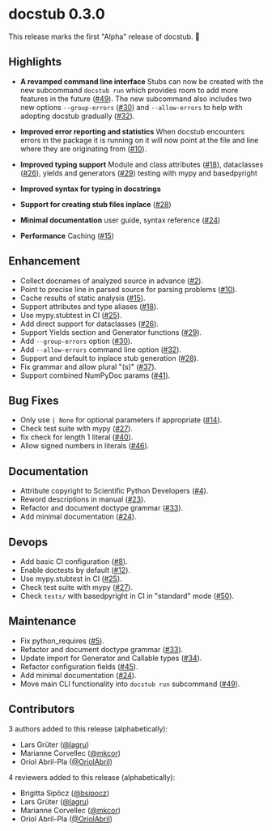 # docstub 0.3.0

This release marks the first "Alpha" release of docstub. 🎉


## Highlights

- **A revamped command line interface**
  Stubs can now be created with the new subcommand `docstub run` which provides room to add more features in the future ([#49](https://github.com/scientific-python/docstub/pull/49)).
  The new subcommand also includes two new options `--group-errors` ([#30](https://github.com/scientific-python/docstub/pull/30)) and `--allow-errors` to help with adopting docstub gradually ([#32](https://github.com/scientific-python/docstub/pull/32)).

- **Improved error reporting and statistics**
  When docstub encounters errors in the package it is running on it will now point at the file and line where they are originating from ([#10](https://github.com/scientific-python/docstub/pull/10)).

- **Improved typing support**
  Module and class attributes ([#18](https://github.com/scientific-python/docstub/pull/18)), dataclasses ([#26](https://github.com/scientific-python/docstub/pull/26)), yields and generators ([#29](https://github.com/scientific-python/docstub/pull/29))
  testing with mypy and basedpyright

- **Improved syntax for typing in docstrings**

- **Support for creating stub files inplace**
  ([#28](https://github.com/scientific-python/docstub/pull/28))

- **Minimal documentation**
  user guide, syntax reference
  ([#24](https://github.com/scientific-python/docstub/pull/24))

- **Performance**
  Caching ([#15](https://github.com/scientific-python/docstub/pull/15))


## Enhancement

- Collect docnames of analyzed source in advance ([#2](https://github.com/scientific-python/docstub/pull/2)).
- Point to precise line in parsed source for parsing problems ([#10](https://github.com/scientific-python/docstub/pull/10)).
- Cache results of static analysis ([#15](https://github.com/scientific-python/docstub/pull/15)).
- Support attributes and type aliases ([#18](https://github.com/scientific-python/docstub/pull/18)).
- Use mypy.stubtest in CI ([#25](https://github.com/scientific-python/docstub/pull/25)).
- Add direct support for dataclasses ([#26](https://github.com/scientific-python/docstub/pull/26)).
- Support Yields section and Generator functions ([#29](https://github.com/scientific-python/docstub/pull/29)).
- Add `--group-errors` option ([#30](https://github.com/scientific-python/docstub/pull/30)).
- Add `--allow-errors` command line option ([#32](https://github.com/scientific-python/docstub/pull/32)).
- Support and default to inplace stub generation ([#28](https://github.com/scientific-python/docstub/pull/28)).
- Fix grammar and allow plural "(s)" ([#37](https://github.com/scientific-python/docstub/pull/37)).
- Support combined NumPyDoc params ([#41](https://github.com/scientific-python/docstub/pull/41)).

## Bug Fixes

- Only use `| None` for optional parameters if appropriate ([#14](https://github.com/scientific-python/docstub/pull/14)).
- Check test suite with mypy ([#27](https://github.com/scientific-python/docstub/pull/27)).
- fix check for length 1 literal ([#40](https://github.com/scientific-python/docstub/pull/40)).
- Allow signed numbers in literals ([#46](https://github.com/scientific-python/docstub/pull/46)).

## Documentation

- Attribute copyright to Scientific Python Developers ([#4](https://github.com/scientific-python/docstub/pull/4)).
- Reword descriptions in manual ([#23](https://github.com/scientific-python/docstub/pull/23)).
- Refactor and document doctype grammar ([#33](https://github.com/scientific-python/docstub/pull/33)).
- Add minimal documentation ([#24](https://github.com/scientific-python/docstub/pull/24)).

## Devops

- Add basic CI configuration ([#8](https://github.com/scientific-python/docstub/pull/8)).
- Enable doctests by default ([#12](https://github.com/scientific-python/docstub/pull/12)).
- Use mypy.stubtest in CI ([#25](https://github.com/scientific-python/docstub/pull/25)).
- Check test suite with mypy ([#27](https://github.com/scientific-python/docstub/pull/27)).
- Check `tests/` with basedpyright in CI in "standard" mode ([#50](https://github.com/scientific-python/docstub/pull/50)).

## Maintenance

- Fix python_requires ([#5](https://github.com/scientific-python/docstub/pull/5)).
- Refactor and document doctype grammar ([#33](https://github.com/scientific-python/docstub/pull/33)).
- Update import for Generator and Callable types ([#34](https://github.com/scientific-python/docstub/pull/34)).
- Refactor configuration fields ([#45](https://github.com/scientific-python/docstub/pull/45)).
- Add minimal documentation ([#24](https://github.com/scientific-python/docstub/pull/24)).
- Move main CLI functionality into `docstub run` subcommand ([#49](https://github.com/scientific-python/docstub/pull/49)).


## Contributors

3 authors added to this release (alphabetically):

- Lars Grüter ([@lagru](https://github.com/lagru))
- Marianne Corvellec ([@mkcor](https://github.com/mkcor))
- Oriol Abril-Pla ([@OriolAbril](https://github.com/OriolAbril))

4 reviewers added to this release (alphabetically):

- Brigitta Sipőcz ([@bsipocz](https://github.com/bsipocz))
- Lars Grüter ([@lagru](https://github.com/lagru))
- Marianne Corvellec ([@mkcor](https://github.com/mkcor))
- Oriol Abril-Pla ([@OriolAbril](https://github.com/OriolAbril))
